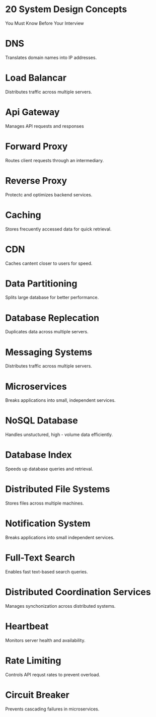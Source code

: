 # 20 System Design Concepts

You Must Know Before Your Interview

# DNS 

Translates domain names into IP addresses.

# Load Balancar 

Distributes traffic across multiple servers.

#  Api Gateway 

Manages API requests and responses 

# Forward Proxy

Routes client requests through an intermediary.

# Reverse Proxy 

Protectc and optimizes backend services. 

# Caching 

Stores frecuently accessed data for quick retrieval.

# CDN 

Caches cantent closer to users for speed. 

# Data Partitioning 

Splits large database for better performance.

# Database Replecation 

Duplicates data across multiple servers. 

# Messaging Systems

Distributes traffic across multiple servers.

# Microservices 

Breaks applications into small, independent services. 

# NoSQL Database 

Handles unstuctured, high - volume data efficiently.

# Database Index

Speeds up database queries and retrieval.

# Distributed File Systems 

Stores files across multiple machines.

# Notification System 

Breaks applications into small independent services.

# Full-Text Search 

Enables fast text-based search queries. 

# Distributed Coordination Services 

Manages synchonization across distributed systems.

# Heartbeat 

Monitors server health and availability. 

# Rate Limiting 

Controls API requst rates to prevent overload.

# Circuit Breaker

Prevents cascading failures in microservices.








